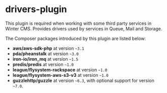 # drivers-plugin

This plugin is required when working with some third party services in Winter CMS. Provides drivers used by services in Queue, Mail and Storage.

The Composer packages introduced by this plugin are listed below:

- **aws/aws-sdk-php** at version `~3.1`
- **pda/pheanstalk** at version `~3.0`
- **iron-io/iron_mq** at version `~1.5`
- **predis/predis** at version `~1.0`
- **league/flysystem-rackspace** at version `~1.0`
- **league/flysystem-aws-s3-v3** at version `~1.0`
- **guzzlehttp/guzzle** at version `~6.3`, with optional support for version `~7.0`.
